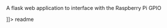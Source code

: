 <snippet>
  <content><![CDATA[
# ${1:Project Name}

A flask web application to interface with the Raspberry Pi GPIO

]]></content>
  <tabTrigger>readme</tabTrigger>
</snippet>
